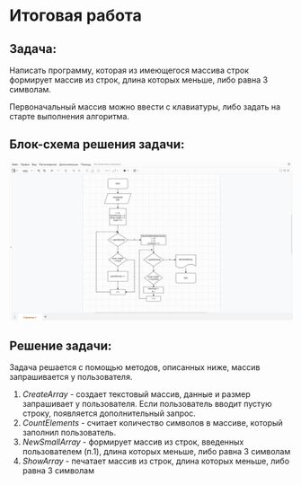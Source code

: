 # Итоговая работа
## Задача:
Написать программу, которая из имеющегося массива строк формирует массив из строк, длина которых меньше, либо равна 3 символам. 

Первоначальный массив можно ввести с клавиатуры, либо задать на старте выполнения алгоритма. 
## Блок-схема решения задачи:
 ![блок-схема](2022-11-27.jpg)
## Решение задачи: 
Задача решается с помощью методов, описанных ниже, массив запрашивается у пользователя.
1.	*CreateArray*  -  создает текстовый массив, данные и размер запрашивает у пользователя. Если пользователь вводит пустую строку, появляется дополнительный запрос.
2.	*CountElements* - считает количество символов в массиве, который заполнил пользователь.
3.	*NewSmallArray*  - формирует массив из строк, введенных пользователем (п.1), длина которых меньше, либо равна 3 символам 
4.	*ShowArray*  - печатает массив из строк, длина которых меньше, либо равна 3 символам

